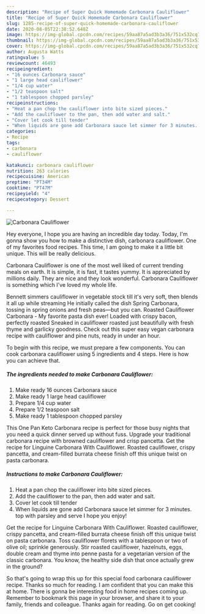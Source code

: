 ```yaml
---
description: "Recipe of Super Quick Homemade Carbonara Cauliflower"
title: "Recipe of Super Quick Homemade Carbonara Cauliflower"
slug: 1285-recipe-of-super-quick-homemade-carbonara-cauliflower
date: 2020-08-05T22:38:52.648Z
image: https://img-global.cpcdn.com/recipes/59aa87a5ad3b3a36/751x532cq70/carbonara-cauliflower-recipe-main-photo.jpg
thumbnail: https://img-global.cpcdn.com/recipes/59aa87a5ad3b3a36/751x532cq70/carbonara-cauliflower-recipe-main-photo.jpg
cover: https://img-global.cpcdn.com/recipes/59aa87a5ad3b3a36/751x532cq70/carbonara-cauliflower-recipe-main-photo.jpg
author: Augusta Watts
ratingvalue: 5
reviewcount: 46493
recipeingredient:
- "16 ounces Carbonara sauce"
- "1 large head cauliflower"
- "1/4 cup water"
- "1/2 teaspoon salt"
- "1 tablespoon chopped parsley"
recipeinstructions:
- "Heat a pan chop the cauliflower into bite sized pieces."
- "Add the cauliflower to the pan, then add water and salt."
- "Cover let cook till tender"
- "When liquids are gone add Carbonara sauce let simmer for 3 minutes. top with parsley and serve I hope you enjoy!"
categories:
- Recipe
tags:
- carbonara
- cauliflower

katakunci: carbonara cauliflower 
nutrition: 263 calories
recipecuisine: American
preptime: "PT34M"
cooktime: "PT47M"
recipeyield: "4"
recipecategory: Dessert

---
```



![Carbonara Cauliflower](https://img-global.cpcdn.com/recipes/59aa87a5ad3b3a36/751x532cq70/carbonara-cauliflower-recipe-main-photo.jpg)

Hey everyone, I hope you are having an incredible day today. Today, I'm gonna show you how to make a distinctive dish, carbonara cauliflower. One of my favorites food recipes. This time, I am going to make it a little bit unique. This will be really delicious.

Carbonara Cauliflower is one of the most well liked of current trending meals on earth. It is simple, it is fast, it tastes yummy. It is appreciated by millions daily. They are nice and they look wonderful. Carbonara Cauliflower is something which I've loved my whole life.

Bennett simmers cauliflower in vegetable stock till it&#39;s very soft, then blends it all up while streaming He initially called the dish Spring Carbonara, tossing in spring onions and fresh peas—but you can. Roasted Cauliflower Carbonara - My favorite pasta dish ever! Loaded with crispy bacon, perfectly roasted Sneaked in cauliflower roasted just beautifully with fresh thyme and garlicky goodness. Check out this super easy vegan carbonara recipe with cauliflower and pine nuts, ready in under an hour.


To begin with this recipe, we must prepare a few components. You can cook carbonara cauliflower using 5 ingredients and 4 steps. Here is how you can achieve that.

<!--inarticleads1-->

##### The ingredients needed to make Carbonara Cauliflower:

1. Make ready 16 ounces Carbonara sauce
1. Make ready 1 large head cauliflower
1. Prepare 1/4 cup water
1. Prepare 1/2 teaspoon salt
1. Make ready 1 tablespoon chopped parsley


This One Pan Keto Carbonara recipe is perfect for those busy nights that you need a quick dinner served up without fuss. Upgrade your traditional carbonara recipe with browned cauliflower and crisp pancetta. Get the recipe for Linguine Carbonara With Cauliflower. Roasted cauliflower, crispy pancetta, and cream-filled burrata cheese finish off this unique twist on pasta carbonara. 

<!--inarticleads2-->

##### Instructions to make Carbonara Cauliflower:

1. Heat a pan chop the cauliflower into bite sized pieces.
1. Add the cauliflower to the pan, then add water and salt.
1. Cover let cook till tender
1. When liquids are gone add Carbonara sauce let simmer for 3 minutes. top with parsley and serve I hope you enjoy!


Get the recipe for Linguine Carbonara With Cauliflower. Roasted cauliflower, crispy pancetta, and cream-filled burrata cheese finish off this unique twist on pasta carbonara. Toss cauliflower florets with a tablespoon or two of olive oil; sprinkle generously. Stir roasted cauliflower, hazelnuts, eggs, double cream and thyme into penne pasta for a vegetarian version of the classic carbonara. You know, the healthy side dish that once actually grew in the ground? 

So that's going to wrap this up for this special food carbonara cauliflower recipe. Thanks so much for reading. I am confident that you can make this at home. There is gonna be interesting food in home recipes coming up. Remember to bookmark this page in your browser, and share it to your family, friends and colleague. Thanks again for reading. Go on get cooking!
